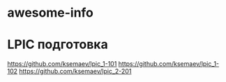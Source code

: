 # awesome-info

# LPIC подготовка
https://github.com/ksemaev/lpic_1-101
https://github.com/ksemaev/lpic_1-102
https://github.com/ksemaev/lpic_2-201

